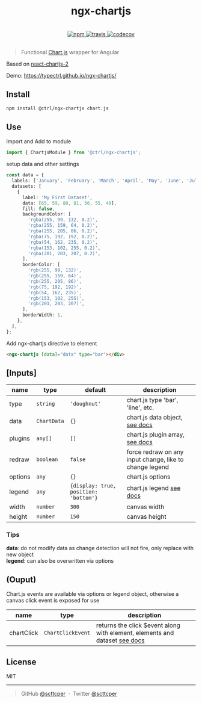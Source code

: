 <div align="center">
  <h1>ngx-chartjs</h1>
  <br>
  <a href="https://www.npmjs.com/package/@ctrl/ngx-chartjs">
    <img src="https://img.shields.io/npm/v/@ctrl/ngx-chartjs.svg" alt="npm">
  </a>
  <a href="https://travis-ci.com/TypeCtrl/ngx-chartjs">
    <img src="https://travis-ci.com/TypeCtrl/ngx-chartjs.svg?branch=master" alt="travis">
  </a>
  <a href="https://codecov.io/github/typectrl/ngx-chartjs">
    <img src="https://img.shields.io/codecov/c/github/typectrl/ngx-chartjs.svg" alt="codecov">
  </a>
  <br>
  <br>
</div>


> Functional [Chart.js](https://www.chartjs.org/) wrapper for Angular 

Based on [react-chartjs-2](https://github.com/jerairrest/react-chartjs-2)  

Demo: https://typectrl.github.io/ngx-chartjs/

## Install
```sh
npm install @ctrl/ngx-chartjs chart.js
```

## Use
Import and Add to module
```ts
import { ChartjsModule } from '@ctrl/ngx-chartjs';
```
setup data and other settings
```ts
const data = {
  labels: ['January', 'February', 'March', 'April', 'May', 'June', 'July'],
  datasets: [
    {
      label: 'My First Dataset',
      data: [65, 59, 80, 81, 56, 55, 40],
      fill: false,
      backgroundColor: [
        'rgba(255, 99, 132, 0.2)',
        'rgba(255, 159, 64, 0.2)',
        'rgba(255, 205, 86, 0.2)',
        'rgba(75, 192, 192, 0.2)',
        'rgba(54, 162, 235, 0.2)',
        'rgba(153, 102, 255, 0.2)',
        'rgba(201, 203, 207, 0.2)',
      ],
      borderColor: [
        'rgb(255, 99, 132)',
        'rgb(255, 159, 64)',
        'rgb(255, 205, 86)',
        'rgb(75, 192, 192)',
        'rgb(54, 162, 235)',
        'rgb(153, 102, 255)',
        'rgb(201, 203, 207)',
      ],
      borderWidth: 1,
    },
  ],
};
```
Add ngx-chartjs directive to element
```html
<ngx-chartjs [data]="data" type="bar"></div>
```
## [Inputs]

| name    | type        | default                               | description                                                                                      |
| ------- | ----------- | ------------------------------------- | ------------------------------------------------------------------------------------------------ |
| type    | `string`    | `'doughnut'`                          | chart.js type 'bar', 'line', etc.                                                                |
| data    | `ChartData` | `{}`                                  | chart.js data object, [see docs](https://www.chartjs.org/docs/latest/getting-started/usage.html) |
| plugins | `any[]`     | `[]`                                  | chart.js plugin array, [see docs](https://www.chartjs.org/docs/latest/developers/plugins.html)   |
| redraw  | `boolean`   | `false`                               | force redraw on any input change, like to change legend                                          |
| options | `any`       | `{}`                                  | chart.js options                                                                                 |
| legend  | `any`       | `{display: true, position: 'bottom'}` | chart.js legend [see docs](https://www.chartjs.org/docs/latest/configuration/legend.html)        |
| width   | `number`    | `300`                                 | canvas width                                                                                     |
| height  | `number`    | `150`                                 | canvas height                                                                                    |

### Tips
__data__: do not modify data as change detection will not fire, only replace with new object  
__legend__: can also be overwritten via options  

## (Ouput)

Chart.js events are available via options or legend object, otherwise a canvas click event is exposed for use

| name       | type              | description                                                                                                                                              |
| ---------- | ----------------- | -------------------------------------------------------------------------------------------------------------------------------------------------------- |
| chartClick | `ChartClickEvent` | returns the click $event along with element, elements and dataset [see docs](https://www.chartjs.org/docs/latest/developers/api.html#getelementatevente) |

## License
MIT

---

> GitHub [@scttcper](https://github.com/scttcper) &nbsp;&middot;&nbsp;
> Twitter [@scttcper](https://twitter.com/scttcper)
